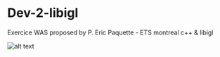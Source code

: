# Dev-2-libigl
Exercice WAS proposed by P. Eric Paquette - ETS montreal 
c++ & libigl 

![alt text](https://github.com/ZouaghiHoussem/RevolutionSurface/blob/master/ScreenShots/screenshot_1.jpg)

